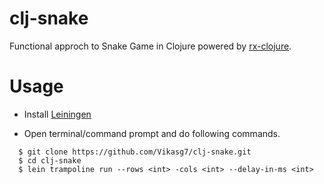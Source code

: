 # clj-snake
Functional approch to Snake Game in Clojure powered by [rx-clojure](https://github.com/Vikasg7/rx-clojure).  

# Usage
* Install [Leiningen](https://leiningen.org/)  

* Open terminal/command prompt and do following commands.
````console
  $ git clone https://github.com/Vikasg7/clj-snake.git
  $ cd clj-snake
  $ lein trampoline run --rows <int> -cols <int> --delay-in-ms <int>
````